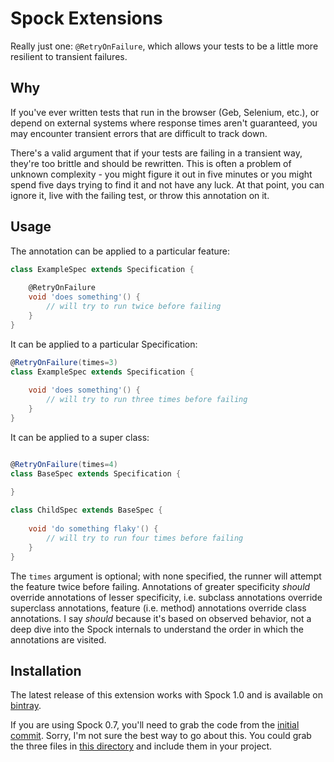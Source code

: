 # Spock Extensions

Really just one: `@RetryOnFailure`, which allows your tests to be a little more resilient to transient failures.

## Why
If you've ever written tests that run in the browser (Geb, Selenium, etc.), or depend on external systems where response times aren't guaranteed, you may encounter transient errors that are difficult to track down.

There's a valid argument that if your tests are failing in a transient way, they're too brittle and should be rewritten. This is often a problem of unknown complexity - you might figure it out in five minutes or you might spend five days trying to find it and not have any luck. At that point, you can ignore it, live with the failing test, or throw this annotation on it.

## Usage

The annotation can be applied to a particular feature:
```groovy
class ExampleSpec extends Specification {
	
	@RetryOnFailure
	void 'does something'() {
		// will try to run twice before failing
	}
}
```

It can be applied to a particular Specification:

```groovy
@RetryOnFailure(times=3)
class ExampleSpec extends Specification {
	
	void 'does something'() {
		// will try to run three times before failing
	}
}
```

It can be applied to a super class:
```groovy

@RetryOnFailure(times=4)
class BaseSpec extends Specification {
	
}

class ChildSpec extends BaseSpec {
	
	void 'do something flaky'() {
		// will try to run four times before failing
	}
}
```

The `times` argument is optional; with none specified, the runner will attempt the feature twice before failing. Annotations of greater specificity *should* override annotations of lesser specificity, i.e. subclass annotations override superclass annotations, feature (i.e. method) annotations override class annotations. I say *should* because it's based on observed behavior, not a deep dive into the Spock internals to understand the order in which the annotations are visited.

## Installation
The latest release of this extension works with Spock 1.0 and is available on [bintray](https://bintray.com/anotherchrisberry/spock-retry/spock-retry).

If you are using Spock 0.7, you'll need to grab the code from the [initial commit](https://github.com/anotherchrisberry/spock-retry/tree/e3135038fb796b2c44efda3adc29970dc40b09d5). Sorry, I'm not sure the best way to go about this. You could grab the three files in [this directory](https://github.com/anotherchrisberry/spock-retry/tree/e3135038fb796b2c44efda3adc29970dc40b09d5/src/main/groovy/com/anotherchrisberry/spock/extensions/retry) and include them in your project.
